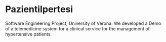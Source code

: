 # PazientiIpertesi
Software Engineering Project, University of Verona.
We developed a Demo of a telemedicine system for a clinical service for the management of hypertensive patients.

